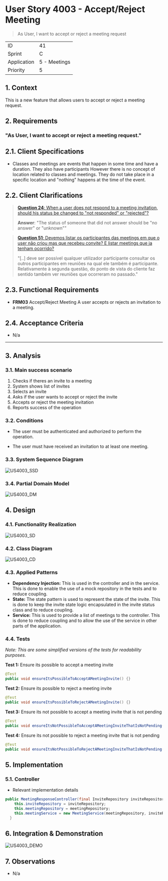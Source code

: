 # User Story 4003 - Accept/Reject Meeting

> As User, I want to accept or reject a meeting request

|             |              |
| ----------- | ------------ |
| ID          | 41           |
| Sprint      | C            |
| Application | 5 - Meetings |
| Priority    | 5            |

## 1. Context

This is a new feature that allows users to accept or reject a meeting request.

## 2. Requirements

### "As User, I want to accept or reject a meeting request."

## 2.1. Client Specifications

- Classes and meetings are events that happen in some time and have a duration. They also have participants However there is no concept of location related to classes and meetings. They do not take place in a specific location and "nothing" happens at the time of the event.

## 2.2. Client Clarifications

> [**Question 24**: When a user does not respond to a meeting invitation, should his status be changed to "not responded" or "rejected"?](https://moodle.isep.ipp.pt/mod/forum/discuss.php?d=22080)
>
> **Answer**: "The status of someone that did not answer should be "no answer" or "unknown""

> [**Question 51**: Devemos listar os participantes das meetings em que o user não criou mas que recebeu convite? E listar meetings que ja tenham ocorrido?](https://moodle.isep.ipp.pt/mod/forum/discuss.php?d=23327)
>
> "[..] deve ser possível qualquer utilizador participante consultar os outros participantes em reuniões na qual ele também é participante. Relativamente à segunda questão, do ponto de vista do cliente faz sentido também ver reuniões que ocorreram no passado."

## 2.3. Functional Requirements

- **FRM03** Accept/Reject Meeting A user accepts or rejects an invitation to a meeting.

## 2.4. Acceptance Criteria

- N/a

---

## 3. Analysis

### 3.1. Main success scenario

1. Checks if theres an invite to a meeting
2. System shows list of invites
3. Selects an invite
4. Asks if the user wants to accept or reject the invite
5. Accepts or reject the meeting invitation
6. Reports success of the operation

### 3.2. Conditions

- The user must be authenticated and authorized to perform the operation.

- The user must have received an invitation to at least one meeting.

### 3.3. System Sequence Diagram

![US4003_SSD](out/US4003_SSD.svg)

### 3.4. Partial Domain Model

![US4003_DM](out/US4003_DM.svg)

## 4. Design

### 4.1. Functionality Realization

![US4003_SD](out/US4003_SD.svg)

### 4.2. Class Diagram

![US4003_CD](out/US4003_CD.svg)

### 4.3. Applied Patterns

- **Dependency Injection:** This is used in the controller and in the service. This is done to enable the use of a mock repository in the tests and to reduce coupling.
- **State:** The state pattern is used to represent the state of the invite. This is done to keep the invite state logic encapsulated in the invite status class and to reduce coupling.
- **Service:** This is used to provide a list of meetings to the controller. This is done to reduce coupling and to allow the use of the service in other parts of the application.

### 4.4. Tests

_Note: This are some simplified versions of the tests for readability purposes._

**Test 1:** Ensure its possible to accept a meeting invite

```java
@Test
public void ensureItsPossibleToAcceptAMeetingInvite() {}
```

**Test 2:** Ensure its possible to reject a meeting invite

```java
@Test
public void ensureItsPossibleToRejectAMeetingInvite() {}
```

**Test 3:** Ensure its not possible to accept a meeting invite that is not pending

```java
@Test
public void ensureItsNotPossibleToAcceptAMeetingInviteThatIsNotPending() {}
```

**Test 4:** Ensure its not possible to reject a meeting invite that is not pending

```java
@Test
public void ensureItsNotPossibleToRejectAMeetingInviteThatIsNotPending() {}
```

## 5. Implementation

### 5.1. Controller

- Relevant implementation details

```java
public MeetingResponseController(final InviteRepository inviteRepository, final MeetingRepository meetingRepository) {
    this.inviteRepository = inviteRepository;
    this.meetingRepository = meetingRepository;
    this.meetingService = new MeetingService(meetingRepository, inviteRepository);
  }
```

## 6. Integration & Demonstration

![US4003_DEMO](assets/US4003_DEMO.png)

## 7. Observations

- N/a
